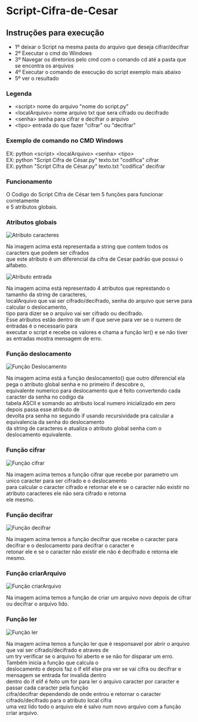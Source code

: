 # Script-Cifra-de-Cesar

## Instruções para execução

- 1º deixar o Script na mesma pasta do arquivo que deseja cifrar/decifrar
- 2º Executar o cmd do Windows
- 3º Navegar os diretorios pelo cmd com o comando cd até a pasta que se encontra os arquivos
- 4º Executar o comando de execução do script exemplo mais abaixo
- 5º ver o resultado

### Legenda

- <script\> nome do arquivo "nome do script.py" 
- <localArquivo\> nome arquivo txt que sera cifrado ou decifrado
- <senha\> senha para cifrar e decifrar o arquivo
- <tipo\> entrada do que fazer "cifrar" ou "decifrar"

### Exemplo de comando no CMD Windows

EX: python <script\> <localArquivo\> <senha\> <tipo\>
<br>
EX: python "Script Cifra de César.py" texto.txt "codifica" cifrar
<br>
EX: python "Script Cifra de César.py" texto.txt "codifica" decifrar

### Funcionamento 

O Codigo do Script Cifra de César tem 5 funções para funcionar corretamente 
<br> e 5 atributos globais.
<br> 
### Atributos globais
![Atributo caracteres](https://user-images.githubusercontent.com/24362264/206929595-20827bb3-dd02-46f7-a089-17351270f65f.PNG)

Na imagem acima está representada a string que contem todos os caracters que podem ser cifrados
<br>que este atributo é um diferencial da cifra de Cesar padrão que possui o alfabeto.

![Atributo entrada](https://user-images.githubusercontent.com/24362264/206929643-43454251-4901-46ba-80cb-c2ebfe6d3e2b.PNG)

Na imagem acima está representado 4 atributos que represtando o tamanho da string de caracteres, 
<br>localArquivo que vai ser cifrado/decifrado, senha do arquivo que serve para calcular o deslocamento,
<br>tipo para dizer se o arquivo vai ser cifrado ou decifrado.
<br>Esse atributos estão dentro de um if que serve para ver se o numero de entradas é o necessario para
<br>executar o script e recebe os valores e chama a função ler() e se não tiver as entradas mostra mensagem de erro.

### Função deslocamento

![Função Deslocamento](https://user-images.githubusercontent.com/24362264/206931084-3da30b03-d20a-48b3-9445-8506b2be50f1.PNG)

Na imagem acima está a função deslocamento() que outro diferencial ela pega o atributo global senha e no primeiro if descobre o,
<br>equivalente numerico para deslocamento que é feito convertendo cada caracter da senha no codigo da
<br>tabela ASCII e somando ao atributo local numero inicializado em zero depois passa esse atributo de 
<br>devolta pra senha no segundo if usando recursividade pra calcular a equivalencia da senha do deslocamento
<br>da string de caracteres e atualiza o atributo global senha com o deslocamento equivalente.

### Função cifrar

![Função cifrar](https://user-images.githubusercontent.com/24362264/206931798-acae1269-4702-4348-97f3-434da31258b3.PNG)

Na imagem acima temos a função cifrar que recebe por parametro um unico caracter para ser cifrado e o deslocamento
<br>para calcular o caracter cifrado e retornar ele e se o caracter não existir no atributo caracteres ele não sera cifrado e retorna
<br> ele mesmo.

### Função decifrar

![Função decifrar](https://user-images.githubusercontent.com/24362264/206932087-bcf678b4-983e-4227-813e-0dd89aa6937c.PNG)

Na imagem acima temos a função decifrar que recebe o caracter para decifrar e o deslocamento para decifrar o caracter e
<br> retonar ele e se o caracter não existir ele não é decifrado e retorna ele mesmo.

### Função criarArquivo

![Função criarArquivo](https://user-images.githubusercontent.com/24362264/206932407-0cb20aa0-bfb5-459d-b66f-2802e147b0fd.PNG)

Na imagem acima temos a função de criar um arquivo novo depois de cifrar ou decifrar o arquivo lido.

### Função ler

![Função ler](https://user-images.githubusercontent.com/24362264/206932474-9355d493-f5b9-4681-94e0-2531654efc20.PNG)

Na imagem acima temos a função ler que é responsavel por abrir o arquivo que vai ser cifrado/decifrado e atraves de
<br> um try verificar se o arquivo foi aberto e se não for disparar um erro. Também inicia a função que calcula o
<br>deslocamento e depois faz o if elif else pra ver se vai cifra ou decifrar e mensagem se entrada for invalida dentro
<br> dentro do if elif é feito um for para ler o arquivo caracter por caracter e passar cada caracter pela função
<br>cifra/decifrar dependendo de onde entrou e retornar o caracter cifrado/decifrado para o atributo local cifra
<br>uma vez lido todo o arquivo ele é salvo num novo arquivo com a função criar arquivo.
